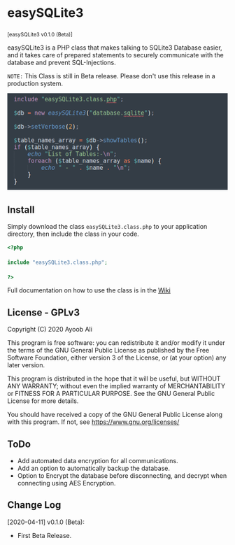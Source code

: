 # easySQLite3

<sub>[easySQLite3 v0.1.0 (Beta)]</sub>

easySQLite3 is a PHP class that makes talking to SQLite3 Database easier, and it takes care of prepared statements to securely communicate with the database and prevent SQL-Injections.

`NOTE:` This Class is still in Beta release. Please don't use this release in a production system.

![easySQLite3](.img/easySQLite3.png)

## Install

Simply download the class `easySQLite3.class.php` to your application directory, then include the class in your code.

```php
<?php

include "easySQLite3.class.php";

?>
```

Full documentation on how to use the class is in the [Wiki](https://github.com/AyoobAli/easySQLite3/wiki)

## License - GPLv3

Copyright (C) 2020  Ayoob Ali

This program is free software: you can redistribute it and/or modify it under the terms of the GNU General Public License as published by the Free Software Foundation, either version 3 of the License, or (at your option) any later version.

This program is distributed in the hope that it will be useful, but WITHOUT ANY WARRANTY; without even the implied warranty of MERCHANTABILITY or FITNESS FOR A PARTICULAR PURPOSE.  See the GNU General Public License for more details.

You should have received a copy of the GNU General Public License along with this program. If not, see <https://www.gnu.org/licenses/>

## ToDo

- Add automated data encryption for all communications.
- Add an option to automatically backup the database.
- Option to Encrypt the database before disconnecting, and decrypt when connecting using AES Encryption.

## Change Log

[2020-04-11] v0.1.0 (Beta):

- First Beta Release.
